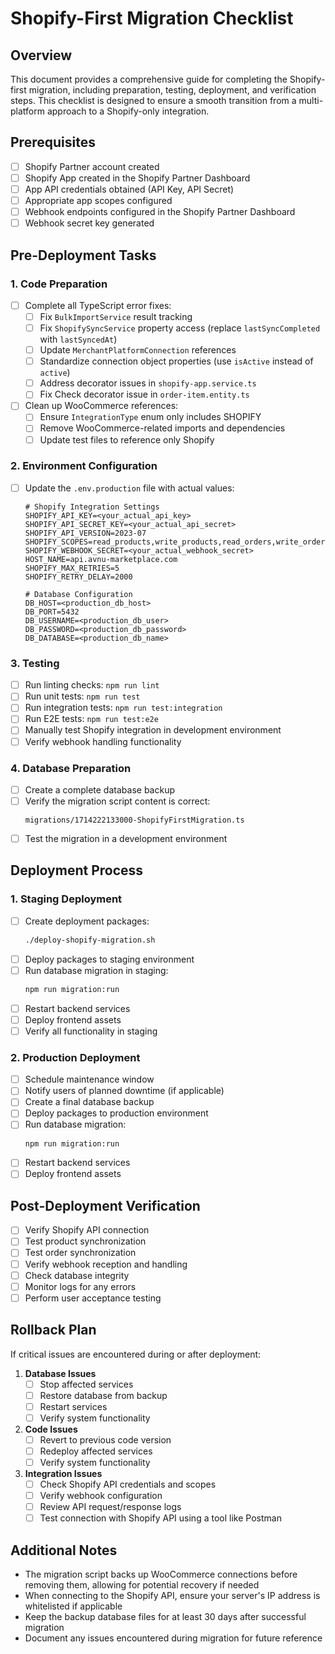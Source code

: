 # Shopify-First Migration Checklist

## Overview

This document provides a comprehensive guide for completing the Shopify-first migration, including preparation, testing, deployment, and verification steps. This checklist is designed to ensure a smooth transition from a multi-platform approach to a Shopify-only integration.

## Prerequisites

- [ ] Shopify Partner account created
- [ ] Shopify App created in the Shopify Partner Dashboard
- [ ] App API credentials obtained (API Key, API Secret)
- [ ] Appropriate app scopes configured
- [ ] Webhook endpoints configured in the Shopify Partner Dashboard
- [ ] Webhook secret key generated

## Pre-Deployment Tasks

### 1. Code Preparation

- [ ] Complete all TypeScript error fixes:
  - [ ] Fix `BulkImportService` result tracking
  - [ ] Fix `ShopifySyncService` property access (replace `lastSyncCompleted` with `lastSyncedAt`)
  - [ ] Update `MerchantPlatformConnection` references
  - [ ] Standardize connection object properties (use `isActive` instead of `active`)
  - [ ] Address decorator issues in `shopify-app.service.ts`
  - [ ] Fix Check decorator issue in `order-item.entity.ts`

- [ ] Clean up WooCommerce references:
  - [ ] Ensure `IntegrationType` enum only includes SHOPIFY
  - [ ] Remove WooCommerce-related imports and dependencies
  - [ ] Update test files to reference only Shopify

### 2. Environment Configuration

- [ ] Update the `.env.production` file with actual values:
  ```
  # Shopify Integration Settings
  SHOPIFY_API_KEY=<your_actual_api_key>
  SHOPIFY_API_SECRET_KEY=<your_actual_api_secret>
  SHOPIFY_API_VERSION=2023-07
  SHOPIFY_SCOPES=read_products,write_products,read_orders,write_orders,read_inventory,read_customers
  SHOPIFY_WEBHOOK_SECRET=<your_actual_webhook_secret>
  HOST_NAME=api.avnu-marketplace.com
  SHOPIFY_MAX_RETRIES=5
  SHOPIFY_RETRY_DELAY=2000
  
  # Database Configuration
  DB_HOST=<production_db_host>
  DB_PORT=5432
  DB_USERNAME=<production_db_user>
  DB_PASSWORD=<production_db_password>
  DB_DATABASE=<production_db_name>
  ```

### 3. Testing

- [ ] Run linting checks: `npm run lint`
- [ ] Run unit tests: `npm run test`
- [ ] Run integration tests: `npm run test:integration`
- [ ] Run E2E tests: `npm run test:e2e`
- [ ] Manually test Shopify integration in development environment
- [ ] Verify webhook handling functionality

### 4. Database Preparation

- [ ] Create a complete database backup
- [ ] Verify the migration script content is correct:
  ```
  migrations/1714222133000-ShopifyFirstMigration.ts
  ```
- [ ] Test the migration in a development environment

## Deployment Process

### 1. Staging Deployment

- [ ] Create deployment packages:
  ```bash
  ./deploy-shopify-migration.sh
  ```
- [ ] Deploy packages to staging environment
- [ ] Run database migration in staging:
  ```bash
  npm run migration:run
  ```
- [ ] Restart backend services
- [ ] Deploy frontend assets
- [ ] Verify all functionality in staging

### 2. Production Deployment

- [ ] Schedule maintenance window
- [ ] Notify users of planned downtime (if applicable)
- [ ] Create a final database backup
- [ ] Deploy packages to production environment
- [ ] Run database migration:
  ```bash
  npm run migration:run
  ```
- [ ] Restart backend services
- [ ] Deploy frontend assets

## Post-Deployment Verification

- [ ] Verify Shopify API connection
- [ ] Test product synchronization
- [ ] Test order synchronization
- [ ] Verify webhook reception and handling
- [ ] Check database integrity
- [ ] Monitor logs for any errors
- [ ] Perform user acceptance testing

## Rollback Plan

If critical issues are encountered during or after deployment:

1. **Database Issues**
   - [ ] Stop affected services
   - [ ] Restore database from backup
   - [ ] Restart services
   - [ ] Verify system functionality

2. **Code Issues**
   - [ ] Revert to previous code version
   - [ ] Redeploy affected services
   - [ ] Verify system functionality

3. **Integration Issues**
   - [ ] Check Shopify API credentials and scopes
   - [ ] Verify webhook configuration
   - [ ] Review API request/response logs
   - [ ] Test connection with Shopify API using a tool like Postman

## Additional Notes

- The migration script backs up WooCommerce connections before removing them, allowing for potential recovery if needed
- When connecting to the Shopify API, ensure your server's IP address is whitelisted if applicable
- Keep the backup database files for at least 30 days after successful migration
- Document any issues encountered during migration for future reference
